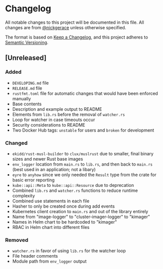# Changelog

All notable changes to this project will be documented in this file.
All changes are from [@nickgerace](https://github.com/nickgerace) unless otherwise specified.

The format is based on [Keep a Changelog](https://keepachangelog.com/en/1.0.0/), and this project adheres to [Semantic Versioning](https://semver.org/spec/v2.0.0.html).

## [Unreleased]
<!--The latest version contains all changes.-->

### Added

- `DEVELOPING.md` file
- `RELEASE.md` file
- `rustfmt.toml` file for automatic changes that would have been enforced manually
- Base contents
- Description and example output to README
- Elements from `lib.rs` before the removal of `watcher.rs`
- Loop for watcher in case timeouts occur
- Security considerations to README
- Two Docker Hub tags: `unstable` for users and `broken` for development

### Changed

- `ekidd/rust-musl-builder` to `clux/muslrust` due to smaller, final binary sizes and newer Rust base images
- `env_logger` location from `main.rs` to `lib.rs`, and then back to `main.rs` (best used in an application; not a libary)
- `eyre` to `anyhow` since we only needed the `Result` type from the crate for basic error reporting
- `kube::api::Meta` to `kube::api::Resource` due to deprecation
- Combined `lib.rs` and `watcher.rs` functions to reduce runtime complexity
- Combined use statements in each file
- Hasher to only be created once during add events
- Kubernetes client creation to `main.rs` and out of the library entirely
- Name from "image-logger" to "cluster-imager-logger" to "kimager"
- Names in Helm chart to be hardcoded to "kimager"
- RBAC in Helm chart into different files

### Removed

- `watcher.rs` in favor of using `lib.rs` for the watcher loop
- File header comments
- Module path from `env_logger` output

